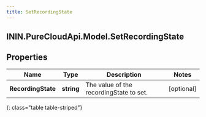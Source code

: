 ```yaml
---
title: SetRecordingState
---
```

## ININ.PureCloudApi.Model.SetRecordingState

## Properties

|Name | Type | Description | Notes|
|------------ | ------------- | ------------- | -------------|
| **RecordingState** | **string** | The value of the recordingState to set. | [optional] |
{: class="table table-striped"}


